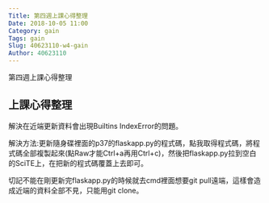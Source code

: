 ```yaml
---
Title: 第四週上課心得整理
Date: 2018-10-05 11:00
Category: gain
Tags: gain
Slug: 40623110-w4-gain
Author: 40623110
---
```


第四週上課心得整理

<!-- PELICAN_END_SUMMARY -->

上課心得整理
----

解決在近端更新資料會出現Builtins IndexError的問題。

解決方法:更新隨身碟裡面的p37的flaskapp.py的程式碼，點我取得程式碼，將程式碼全部複製起來(點Raw才能Ctrl+a再用Ctrl+c)，然後把flaskapp.py拉到空白的SciTE上，在把新的程式碼覆蓋上去即可。

切記不能在剛更新完flaskapp.py的時候就去cmd裡面想要git pull遠端，這樣會造成近端的資料全部不見，只能用git clone。